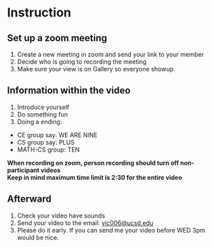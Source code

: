 # Instruction

## Set up a zoom meeting

1. Create a new meeting in zoom and send your link to your member
2. Decide who is going to recording the meeting
3. Make sure your view is on Gallery so everyone showup

## Information within the video

1. Introduce yourself
2. Do something fun
3. Doing a ending:
  - CE group say: WE ARE NINE 
  - CS group say: PLUS 
  - MATH-CS group: TEN

**When recording on zoom, person recording should turn off non-participant videos** <br>
**Keep in mind maximum time limit is 2:30 for the entire video**

## Afterward
1. Check your video have sounds
2. Send your video to the email: yic006@ucsd.edu
3. Please do it early. If you can send me your video before WED 3pm would be nice.
